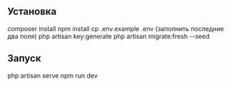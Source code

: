 ## Установка

composer install
npm install
cp .env.example .env (заполнить последние два поля)
php artisan key:generate
php artisan migrate:fresh --seed

## Запуск

php artisan serve
npm run dev
